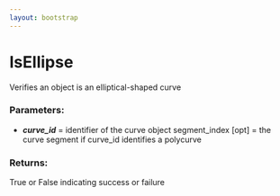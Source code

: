```yaml
---
layout: bootstrap
---
```


# IsEllipse

Verifies an object is an elliptical-shaped curve
          

### Parameters:

- ***curve_id*** = identifier of the curve object
segment_index [opt] = the curve segment if curve_id identifies a polycurve
        

### Returns:


True or False indicating success or failure
        


